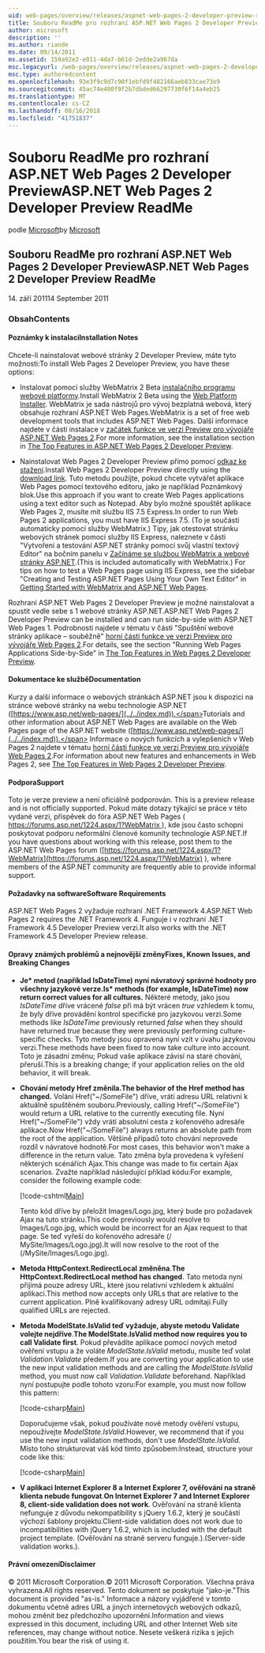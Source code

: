 ```yaml
---
uid: web-pages/overview/releases/aspnet-web-pages-2-developer-preview-readme
title: Souboru ReadMe pro rozhraní ASP.NET Web Pages 2 Developer Preview | Dokumentace Microsoftu
author: microsoft
description: ''
ms.author: riande
ms.date: 09/14/2011
ms.assetid: 159a92e2-e011-4da7-b61d-2edde2a967da
msc.legacyurl: /web-pages/overview/releases/aspnet-web-pages-2-developer-preview-readme
msc.type: authoredcontent
ms.openlocfilehash: 93e3f9c9d7c90f1ebfd9f482166aeb833cae73e9
ms.sourcegitcommit: 45ac74e400f9f2b7dbded66297730f6f14a4eb25
ms.translationtype: MT
ms.contentlocale: cs-CZ
ms.lasthandoff: 08/16/2018
ms.locfileid: "41751837"
---
```

<a name="aspnet-web-pages-2-developer-preview-readme"></a><span data-ttu-id="86876-102">Souboru ReadMe pro rozhraní ASP.NET Web Pages 2 Developer Preview</span><span class="sxs-lookup"><span data-stu-id="86876-102">ASP.NET Web Pages 2 Developer Preview ReadMe</span></span>
====================
<span data-ttu-id="86876-103">podle [Microsoft](https://github.com/microsoft)</span><span class="sxs-lookup"><span data-stu-id="86876-103">by [Microsoft](https://github.com/microsoft)</span></span>

## <a name="aspnet-web-pages-2-developer-preview-readme"></a><span data-ttu-id="86876-104">Souboru ReadMe pro rozhraní ASP.NET Web Pages 2 Developer Preview</span><span class="sxs-lookup"><span data-stu-id="86876-104">ASP.NET Web Pages 2 Developer Preview ReadMe</span></span>

<span data-ttu-id="86876-105">14. září 2011</span><span class="sxs-lookup"><span data-stu-id="86876-105">14 September 2011</span></span>

### <a name="contents"></a><span data-ttu-id="86876-106">Obsah</span><span class="sxs-lookup"><span data-stu-id="86876-106">Contents</span></span>

#### <a id="_Toc303701284"></a>  <span data-ttu-id="86876-107">Poznámky k instalaci</span><span class="sxs-lookup"><span data-stu-id="86876-107">Installation Notes</span></span>

<span data-ttu-id="86876-108">Chcete-li nainstalovat webové stránky 2 Developer Preview, máte tyto možnosti:</span><span class="sxs-lookup"><span data-stu-id="86876-108">To install Web Pages 2 Developer Preview, you have these options:</span></span>

- <span data-ttu-id="86876-109">Instalovat pomocí služby WebMatrix 2 Beta [instalačního programu webové platformy](https://go.microsoft.com/fwlink/?LinkId=226883).</span><span class="sxs-lookup"><span data-stu-id="86876-109">Install WebMatrix 2 Beta using the [Web Platform Installer](https://go.microsoft.com/fwlink/?LinkId=226883).</span></span> <span data-ttu-id="86876-110">WebMatrix je sada nástrojů pro vývoj bezplatná webová, který obsahuje rozhraní ASP.NET Web Pages.</span><span class="sxs-lookup"><span data-stu-id="86876-110">WebMatrix is a set of free web development tools that includes ASP.NET Web Pages.</span></span> <span data-ttu-id="86876-111">Další informace najdete v části instalace v [začátek funkce ve verzi Preview pro vývojáře ASP.NET Web Pages 2](https://go.microsoft.com/fwlink/?LinkID=227824).</span><span class="sxs-lookup"><span data-stu-id="86876-111">For more information, see the installation section in [The Top Features in ASP.NET Web Pages 2 Developer Preview](https://go.microsoft.com/fwlink/?LinkID=227824).</span></span>

- <span data-ttu-id="86876-112">Nainstalovat Web Pages 2 Developer Preview přímo pomocí [odkaz ke stažení](https://go.microsoft.com/fwlink/?LinkID=226335).</span><span class="sxs-lookup"><span data-stu-id="86876-112">Install Web Pages 2 Developer Preview directly using the [download link](https://go.microsoft.com/fwlink/?LinkID=226335).</span></span> <span data-ttu-id="86876-113">Tuto metodu použijte, pokud chcete vytvářet aplikace Web Pages pomocí textového editoru, jako je například Poznámkový blok.</span><span class="sxs-lookup"><span data-stu-id="86876-113">Use this approach if you want to create Web Pages applications using a text editor such as Notepad.</span></span> <span data-ttu-id="86876-114">Aby bylo možné spouštět aplikace Web Pages 2, musíte mít službu IIS 7.5 Express.</span><span class="sxs-lookup"><span data-stu-id="86876-114">In order to run Web Pages 2 applications, you must have IIS Express 7.5.</span></span> <span data-ttu-id="86876-115">(To je součástí automaticky pomocí služby WebMatrix.) Tipy, jak otestovat stránku webových stránek pomocí služby IIS Express, naleznete v části "Vytvoření a testování ASP.NET stránky pomocí svůj vlastní textový Editor" na bočním panelu v [Začínáme se službou WebMatrix a webové stránky ASP.NET](https://go.microsoft.com/fwlink/?LinkId=202889).</span><span class="sxs-lookup"><span data-stu-id="86876-115">(This is included automatically with WebMatrix.) For tips on how to test a Web Pages page using IIS Express, see the sidebar "Creating and Testing ASP.NET Pages Using Your Own Text Editor" in [Getting Started with WebMatrix and ASP.NET Web Pages](https://go.microsoft.com/fwlink/?LinkId=202889).</span></span>

<span data-ttu-id="86876-116">Rozhraní ASP.NET Web Pages 2 Developer Preview je možné nainstalovat a spustit vedle sebe s 1 webové stránky ASP.NET.</span><span class="sxs-lookup"><span data-stu-id="86876-116">ASP.NET Web Pages 2 Developer Preview can be installed and can run side-by-side with ASP.NET Web Pages 1.</span></span> <a id="a"></a><span data-ttu-id="86876-117">Podrobnosti najdete v tématu v části "Spuštění webové stránky aplikace – souběžně" [horní části funkce ve verzi Preview pro vývojáře Web Pages 2](https://go.microsoft.com/fwlink/?LinkID=227824).</span><span class="sxs-lookup"><span data-stu-id="86876-117">For details, see the section "Running Web Pages Applications Side-by-Side" in [The Top Features in Web Pages 2 Developer Preview](https://go.microsoft.com/fwlink/?LinkID=227824).</span></span>

#### <a id="_Toc303701285"></a>  <span data-ttu-id="86876-118">Dokumentace ke službě</span><span class="sxs-lookup"><span data-stu-id="86876-118">Documentation</span></span>

<span data-ttu-id="86876-119">Kurzy a další informace o webových stránkách ASP.NET jsou k dispozici na stránce webové stránky na webu technologie ASP.NET ([https://www.asp.net/web-pages/](../../index.md)).</span><span class="sxs-lookup"><span data-stu-id="86876-119">Tutorials and other information about ASP.NET Web Pages are available on the Web Pages page of the ASP.NET website ([https://www.asp.net/web-pages/](../../index.md)).</span></span> <span data-ttu-id="86876-120">Informace o nových funkcích a vylepšeních v Web Pages 2 najdete v tématu [horní části funkce ve verzi Preview pro vývojáře Web Pages 2](https://go.microsoft.com/fwlink/?LinkID=227824).</span><span class="sxs-lookup"><span data-stu-id="86876-120">For information about new features and enhancements in Web Pages 2, see [The Top Features in Web Pages 2 Developer Preview](https://go.microsoft.com/fwlink/?LinkID=227824).</span></span>

#### <a id="_Toc303701286"></a>  <span data-ttu-id="86876-121">Podpora</span><span class="sxs-lookup"><span data-stu-id="86876-121">Support</span></span>

<a id="_Toc209852135"></a><span data-ttu-id="86876-122"><a id="_Toc255833657"></a> Toto je verze preview a není oficiálně podporován.</span><span class="sxs-lookup"><span data-stu-id="86876-122"><a id="_Toc255833657"></a> This is a preview release and is not officially supported.</span></span> <span data-ttu-id="86876-123">Pokud máte dotazy týkající se práce v této vydané verzi, příspěvek do fóra ASP.NET Web Pages ([ https://forums.asp.net/1224.aspx/1?WebMatrix ](https://forums.asp.net/1224.aspx/1?WebMatrix) ), kde jsou často schopni poskytovat podporu neformální členové komunity technologie ASP.NET.</span><span class="sxs-lookup"><span data-stu-id="86876-123">If you have questions about working with this release, post them to the ASP.NET Web Pages forum ([https://forums.asp.net/1224.aspx/1?WebMatrix](https://forums.asp.net/1224.aspx/1?WebMatrix) ), where members of the ASP.NET community are frequently able to provide informal support.</span></span>

#### <a id="_Toc303701287"></a>  <span data-ttu-id="86876-124">Požadavky na software</span><span class="sxs-lookup"><span data-stu-id="86876-124">Software Requirements</span></span>

<span data-ttu-id="86876-125">ASP.NET Web Pages 2 vyžaduje rozhraní .NET Framework 4.</span><span class="sxs-lookup"><span data-stu-id="86876-125">ASP.NET Web Pages 2 requires the .NET Framework 4.</span></span> <span data-ttu-id="86876-126">Funguje i v rozhraní .NET Framework 4.5 Developer Preview verzi.</span><span class="sxs-lookup"><span data-stu-id="86876-126">It also works with the .NET Framework 4.5 Developer Preview release.</span></span>

<a id="_Toc303701288"></a><a id="_Breaking_Changes"></a>

#### <a name="fixes-known-issues-and-breaking-changes"></a><span data-ttu-id="86876-127">Opravy známých problémů a nejnovější změny</span><span class="sxs-lookup"><span data-stu-id="86876-127">Fixes, Known Issues, and Breaking Changes</span></span>

<a id="_Toc224729061"></a><a id="_Toc238051347"></a>

- <span data-ttu-id="86876-128">**Je\* metod (například IsDateTime) nyní návratový správné hodnoty pro všechny jazykové verze.**</span><span class="sxs-lookup"><span data-stu-id="86876-128">**Is\* methods (for example, IsDateTime) now return correct values for all cultures.**</span></span> <span data-ttu-id="86876-129">Některé metody, jako jsou *IsDateTime* dříve vrácené *false* při má být vrácen *true* vzhledem k tomu, že byly dříve provádění kontrol specifické pro jazykovou verzi.</span><span class="sxs-lookup"><span data-stu-id="86876-129">Some methods like *IsDateTime* previously returned *false* when they should have returned *true* because they were previously performing culture-specific checks.</span></span> <span data-ttu-id="86876-130">Tyto metody jsou opravená nyní vzít v úvahu jazykovou verzi.</span><span class="sxs-lookup"><span data-stu-id="86876-130">These methods have been fixed to now take culture into account.</span></span> <span data-ttu-id="86876-131">Toto je zásadní změnu; Pokud vaše aplikace závisí na staré chování, přeruší.</span><span class="sxs-lookup"><span data-stu-id="86876-131">This is a breaking change; if your application relies on the old behavior, it will break.</span></span>
- <span data-ttu-id="86876-132">**Chování metody Href změnila.**</span><span class="sxs-lookup"><span data-stu-id="86876-132">**The behavior of the Href method has changed.**</span></span> <span data-ttu-id="86876-133">Volání Href("~/SomeFile") dříve, vrátí adresu URL relativní k aktuálně spuštěném souboru.</span><span class="sxs-lookup"><span data-stu-id="86876-133">Previously, calling Href("~/SomeFile") would return a URL relative to the currently executing file.</span></span> <span data-ttu-id="86876-134">Nyní Href("~/SomeFile") vždy vrátí absolutní cesta z kořenového adresáře aplikace.</span><span class="sxs-lookup"><span data-stu-id="86876-134">Now Href("~/SomeFile") always returns an absolute path from the root of the application.</span></span> <span data-ttu-id="86876-135">Většině případů toto chování neprovede rozdíl v návratové hodnotě.</span><span class="sxs-lookup"><span data-stu-id="86876-135">For most cases, this behavior won't make a difference in the return value.</span></span> <span data-ttu-id="86876-136">Tato změna byla provedena k vyřešení některých scénářích Ajax.</span><span class="sxs-lookup"><span data-stu-id="86876-136">This change was made to fix certain Ajax scenarios.</span></span> <span data-ttu-id="86876-137">Zvažte například následující příklad kódu:</span><span class="sxs-lookup"><span data-stu-id="86876-137">For example, consider the following example code:</span></span> 

    [!code-cshtml[Main](aspnet-web-pages-2-developer-preview-readme/samples/sample1.cshtml)]

    <span data-ttu-id="86876-138">Tento kód dříve by přeložit Images/Logo.jpg, který bude pro požadavek Ajax na tuto stránku.</span><span class="sxs-lookup"><span data-stu-id="86876-138">This code previously would resolve to Images/Logo.jpg, which would be incorrect for an Ajax request to that page.</span></span> <span data-ttu-id="86876-139">Se teď vyřeší do kořenového adresáře (/ MySite/Images/Logo.jpg).</span><span class="sxs-lookup"><span data-stu-id="86876-139">It will now resolve to the root of the (/MySite/Images/Logo.jpg).</span></span>
- <span data-ttu-id="86876-140">**Metoda HttpContext.RedirectLocal změněna**.</span><span class="sxs-lookup"><span data-stu-id="86876-140">**The HttpContext.RedirectLocal method has changed**.</span></span> <span data-ttu-id="86876-141">Tato metoda nyní přijímá pouze adresy URL, které jsou relativní vzhledem k aktuální aplikaci.</span><span class="sxs-lookup"><span data-stu-id="86876-141">This method now accepts only URLs that are relative to the current application.</span></span> <span data-ttu-id="86876-142">Plně kvalifikovaný adresy URL odmítají.</span><span class="sxs-lookup"><span data-stu-id="86876-142">Fully qualified URLs are rejected.</span></span>
- <span data-ttu-id="86876-143">**Metoda ModelState.IsValid teď vyžaduje, abyste metodu Validate volejte nejdříve**.</span><span class="sxs-lookup"><span data-stu-id="86876-143">**The ModelState.IsValid method now requires you to call Validate first**.</span></span> <span data-ttu-id="86876-144">Pokud převádíte aplikace pomocí nových metod ověření vstupu a že voláte *ModelState.IsValid* metodu, musíte teď volat *Validation.Validate* předem.</span><span class="sxs-lookup"><span data-stu-id="86876-144">If you are converting your application to use the new input validation methods and are calling the *ModelState.IsValid* method, you must now call *Validation.Validate* beforehand.</span></span> <span data-ttu-id="86876-145">Například nyní postupujte podle tohoto vzoru:</span><span class="sxs-lookup"><span data-stu-id="86876-145">For example, you must now follow this pattern:</span></span> 

    [!code-csharp[Main](aspnet-web-pages-2-developer-preview-readme/samples/sample2.cs)]

  <span data-ttu-id="86876-146">Doporučujeme však, pokud používáte nové metody ověření vstupu, nepoužívejte *ModelState.IsValid*.</span><span class="sxs-lookup"><span data-stu-id="86876-146">However, we recommend that if you use the new input validation methods, don't use *ModelState.IsValid*.</span></span> <span data-ttu-id="86876-147">Místo toho strukturovat váš kód tímto způsobem:</span><span class="sxs-lookup"><span data-stu-id="86876-147">Instead, structure your code like this:</span></span> 

    [!code-csharp[Main](aspnet-web-pages-2-developer-preview-readme/samples/sample3.cs)]
- <span data-ttu-id="86876-148">**V aplikaci Internet Explorer 8 a Internet Explorer 7, ověřování na straně klienta nebude fungovat**.</span><span class="sxs-lookup"><span data-stu-id="86876-148">**On Internet Explorer 7 and Internet Explorer 8, client-side validation does not work**.</span></span> <span data-ttu-id="86876-149">Ověřování na straně klienta nefunguje z důvodu nekompatibility s jQuery 1.6.2, který je součástí výchozí šablony projektu.</span><span class="sxs-lookup"><span data-stu-id="86876-149">Client-side validation does not work due to incompatibilities with jQuery 1.6.2, which is included with the default project template.</span></span> <span data-ttu-id="86876-150">(Ověřování na straně serveru funguje.).</span><span class="sxs-lookup"><span data-stu-id="86876-150">(Server-side validation works.).</span></span>

#### <a id="_Toc303701289"></a>  <span data-ttu-id="86876-151">Právní omezení</span><span class="sxs-lookup"><span data-stu-id="86876-151">Disclaimer</span></span>

<span data-ttu-id="86876-152">© 2011 Microsoft Corporation.</span><span class="sxs-lookup"><span data-stu-id="86876-152">© 2011 Microsoft Corporation.</span></span> <span data-ttu-id="86876-153">Všechna práva vyhrazena.</span><span class="sxs-lookup"><span data-stu-id="86876-153">All rights reserved.</span></span> <span data-ttu-id="86876-154">Tento dokument se poskytuje "jako-je."</span><span class="sxs-lookup"><span data-stu-id="86876-154">This document is provided "as-is."</span></span> <span data-ttu-id="86876-155">Informace a názory vyjádřené v tomto dokumentu včetně adres URL a jiných internetových webových odkazů, mohou změnit bez předchozího upozornění.</span><span class="sxs-lookup"><span data-stu-id="86876-155">Information and views expressed in this document, including URL and other Internet Web site references, may change without notice.</span></span> <span data-ttu-id="86876-156">Nesete veškerá rizika s jejich použitím.</span><span class="sxs-lookup"><span data-stu-id="86876-156">You bear the risk of using it.</span></span>
